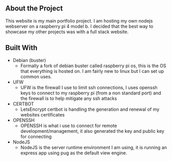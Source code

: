 ## About the Project 
This website is my main portfolio project. I am hosting my own nodejs webserver on a raspberry pi 4 model b. I decided that the best way to showcase my other projects was with a full stack website.
## Built With
- Debian (buster)
	- Formally a fork of debian buster called raspberry pi os, this is the OS that everything is hosted on. I am fairly new to linux but I can set up common uses.
- UFW
	- UFW is the firewall I use to limit ssh connections, I uses openssh keys to connect to my raspberry pi (from a non standard port) and the firewall is to help mitigate any ssh attacks
- CERTBOT
	- LetsEncrypt certbot is handling the generation and renewal of my websites certificates
- OPENSSH
	- OPENSSH is what i use to connect for remote development/management, it also generated the key and public key for connecting
- NodeJS
	- NodeJS is the server runtime environment I am using, it is running an express app using pug as the default view engine.

